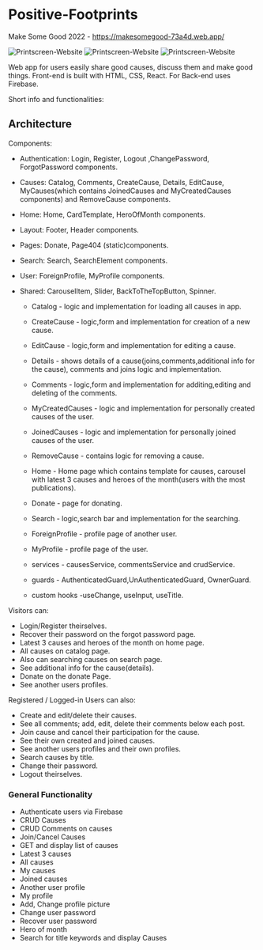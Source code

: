 # Positive-Footprints

Make Some Good 2022 - https://makesomegood-73a4d.web.app/

![Printscreen-Website](https://github.com/hvpetrow/make-some-good/blob/main/src/assets/homePageDocumentation.png)
![Printscreen-Website](https://github.com/hvpetrow/make-some-good/blob/main/src/assets/photosForDocumentation.png)
![Printscreen-Website](https://github.com/hvpetrow/make-some-good/blob/main/src/assets/testPhotosForDocumentation2.png)

Web app for users easily share good causes, discuss them and make good things.
Front-end is built with HTML, CSS, React. For Back-end uses Firebase.

Short info and functionalities:

## Architecture

Components:

-   Authentication: Login, Register, Logout ,ChangePassword, ForgotPassword components.
-   Causes: Catalog, Comments, CreateCause, Details, EditCause, MyCauses(which contains JoinedCauses and MyCreatedCauses components) and RemoveCause components.
-   Home: Home, CardTemplate, HeroOfMonth components.
-   Layout: Footer, Header components.
-   Pages: Donate, Page404 (static)components.
-   Search: Search, SearchElement components.
-   User: ForeignProfile, MyProfile components.
-   Shared: CarouselItem, Slider, BackToTheTopButton, Spinner.

    -   Catalog - logic and implementation for loading all causes in app.
    -   CreateCause - logic,form and implementation for creation of a new cause.
    -   EditCause - logic,form and implementation for editing a cause.
    -   Details - shows details of a cause(joins,comments,additional info for the cause), comments and joins logic and implementation.
    -   Comments - logic,form and implementation for additing,editing and deleting of the comments.
    -   MyCreatedCauses - logic and implementation for personally created causes of the user.
    -   JoinedCauses - logic and implementation for personally joined causes of the user.
    -   RemoveCause - contains logic for removing a cause.
    -   Home - Home page which contains template for causes, carousel with latest 3 causes and heroes of the month(users with the most publications).

    -   Donate - page for donating.
    -   Search - logic,search bar and implementation for the searching.
    -   ForeignProfile - profile page of another user.
    -   MyProfile - profile page of the user.

    -   services - causesService, commentsService and crudService.
    -   guards - AuthenticatedGuard,UnAuthenticatedGuard, OwnerGuard.
    -   custom hooks -useChange, useInput, useTitle.

Visitors can:

-   Login/Register theirselves.
-   Recover their password on the forgot password page.
-   Latest 3 causes and heroes of the month on home page.
-   All causes on catalog page.
-   Also can searching causes on search page.
-   See additional info for the cause(details).
-   Donate on the donate Page.
-   See another users profiles.

Registered / Logged-in Users can also:

-   Create and edit/delete their causes.
-   See all comments; add, edit, delete their comments below each post.
-   Join cause and cancel their participation for the cause.
-   See their own created and joined causes.
-   See another users profiles and their own profiles.
-   Search causes by title.
-   Change their password.
-   Logout theirselves.

### General Functionality

-   Authenticate users via Firebase
-   CRUD Causes
-   CRUD Comments on causes
-   Join/Cancel Causes
-   GET and display list of causes
-   Latest 3 causes
-   All causes
-   My causes
-   Joined causes
-   Another user profile
-   My profile
-   Add, Change profile picture
-   Change user password
-   Recover user password
-   Hero of month
-   Search for title keywords and display Causes

